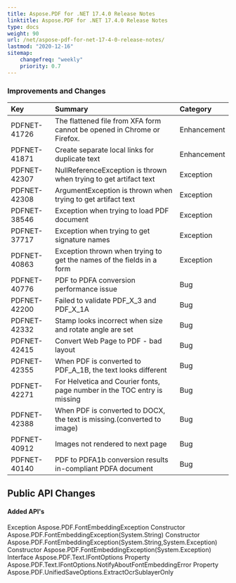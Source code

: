 ```yaml
---
title: Aspose.PDF for .NET 17.4.0 Release Notes
linktitle: Aspose.PDF for .NET 17.4.0 Release Notes
type: docs
weight: 90
url: /net/aspose-pdf-for-net-17-4-0-release-notes/
lastmod: "2020-12-16"
sitemap:
    changefreq: "weekly"
    priority: 0.7
---
```


### **Improvements and Changes**

|**Key**|**Summary**|**Category**|
| :- | :- | :- |
|PDFNET-41726|The flattened file from XFA form cannot be opened in Chrome or Firefox.|Enhancement|
|PDFNET-41871|Create separate local links for duplicate text|Enhancement|
|PDFNET-42307|NullReferenceException is thrown when trying to get artifact text|Exception|
|PDFNET-42308|ArgumentException is thrown when trying to get artifact text|Exception|
|PDFNET-38546|Exception when trying to load PDF document|Exception|
|PDFNET-37717|Exception when trying to get signature names|Exception|
|PDFNET-40863|Exception thrown when trying to get the names of the fields in a form|Exception|
|PDFNET-40776|PDF to PDFA conversion performance issue|Bug|
|PDFNET-42200|Failed to validate PDF_X_3 and PDF_X_1A|Bug|
|PDFNET-42332|Stamp looks incorrect when size and rotate angle are set|Bug|
|PDFNET-42415|Convert Web Page to PDF - bad layout|Bug|
|PDFNET-42355|When PDF is converted to PDF_A_1B, the text looks different|Bug|
|PDFNET-42271|For Helvetica and Courier fonts, page number in the TOC entry is missing|Bug|
|PDFNET-42388|When PDF is converted to DOCX, the text is missing.(converted to image)|Bug|
|PDFNET-40912|Images not rendered to next page|Bug|
|PDFNET-40140|PDF to PDFA1b conversion results in-compliant PDFA document|Bug|
## **Public API Changes**
#### **Added API's**
Exception Aspose.PDF.FontEmbeddingException
Constructor Aspose.PDF.FontEmbeddingException(System.String)
Constructor Aspose.PDF.FontEmbeddingException(System.String,System.Exception)
Constructor Aspose.PDF.FontEmbeddingException(System.Exception)
Interface Aspose.PDF.Text.IFontOptions
Property Aspose.PDF.Text.IFontOptions.NotifyAboutFontEmbeddingError
Property Aspose.PDF.UnifiedSaveOptions.ExtractOcrSublayerOnly
